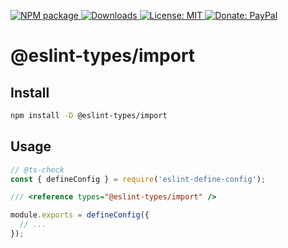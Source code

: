<p>
  <a href="https://www.npmjs.com/package/@eslint-types/import" target="_blank">
    <img alt="NPM package" src="https://img.shields.io/npm/v/@eslint-types/import.svg">
  </a>
  <a href="https://www.npmjs.com/package/@eslint-types/import" target="_blank">
    <img alt="Downloads" src="https://img.shields.io/npm/dt/@eslint-types/import.svg">
  </a>
  <a href="https://github.com/eslint-types/define-config-plugin-types/blob/main/LICENSE">
    <img alt="License: MIT" src="https://img.shields.io/github/license/eslint-types/define-config-plugin-types.svg">
  </a>
  <a href="https://www.paypal.com/donate?hosted_button_id=L7GY729FBKTZY" target="_blank">
    <img alt="Donate: PayPal" src="https://img.shields.io/badge/Donate-PayPal-blue.svg">
  </a>
</p>

# @eslint-types/import

## Install

```sh
npm install -D @eslint-types/import
```

## Usage

```js
// @ts-check
const { defineConfig } = require('eslint-define-config');

/// <reference types="@eslint-types/import" />

module.exports = defineConfig({
  // ...
});
```

